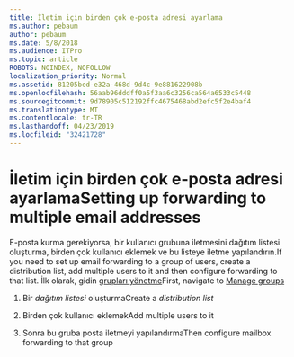 ```yaml
---
title: İletim için birden çok e-posta adresi ayarlama
ms.author: pebaum
author: pebaum
ms.date: 5/8/2018
ms.audience: ITPro
ms.topic: article
ROBOTS: NOINDEX, NOFOLLOW
localization_priority: Normal
ms.assetid: 81205bed-e32a-468d-9d4c-9e881622908b
ms.openlocfilehash: 56aab96dddff0a5f3aa6c3256ca564a6533c5448
ms.sourcegitcommit: 9d78905c512192ffc4675468abd2efc5f2e4baf4
ms.translationtype: MT
ms.contentlocale: tr-TR
ms.lasthandoff: 04/23/2019
ms.locfileid: "32421728"
---
```

# <a name="setting-up-forwarding-to-multiple-email-addresses"></a><span data-ttu-id="03da7-102">İletim için birden çok e-posta adresi ayarlama</span><span class="sxs-lookup"><span data-stu-id="03da7-102">Setting up forwarding to multiple email addresses</span></span>

<span data-ttu-id="03da7-103">E-posta kurma gerekiyorsa, bir kullanıcı grubuna iletmesini dağıtım listesi oluşturma, birden çok kullanıcı eklemek ve bu listeye iletme yapılandırın.</span><span class="sxs-lookup"><span data-stu-id="03da7-103">If you need to set up email forwarding to a group of users, create a distribution list, add multiple users to it and then configure forwarding to that list.</span></span> <span data-ttu-id="03da7-104">İlk olarak, gidin [grupları yönetme](https://portal.office.com/adminportal/home#/groups)</span><span class="sxs-lookup"><span data-stu-id="03da7-104">First, navigate to [Manage groups](https://portal.office.com/adminportal/home#/groups)</span></span>
  
1. <span data-ttu-id="03da7-105">Bir *dağıtım listesi* oluşturma</span><span class="sxs-lookup"><span data-stu-id="03da7-105">Create a  *distribution list*</span></span> 
    
2. <span data-ttu-id="03da7-106">Birden çok kullanıcı eklemek</span><span class="sxs-lookup"><span data-stu-id="03da7-106">Add multiple users to it</span></span>
    
3. <span data-ttu-id="03da7-107">Sonra bu gruba posta iletmeyi yapılandırma</span><span class="sxs-lookup"><span data-stu-id="03da7-107">Then configure mailbox forwarding to that group</span></span>
    

